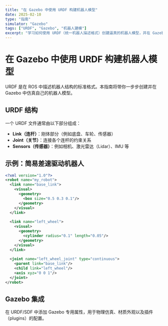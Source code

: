 ```yaml
---
title: "在 Gazebo 中使用 URDF 构建机器人模型"
date: 2025-02-10
type: "指南"
simulator: "Gazebo"
tags: ["URDF", "Gazebo", "机器人建模"]
excerpt: "学习如何使用 URDF（统一机器人描述格式）创建逼真的机器人模型，并在 Gazebo 中进行仿真。"
---
```


# 在 Gazebo 中使用 URDF 构建机器人模型

URDF 是在 ROS 中描述机器人结构的标准格式。本指南将带你一步步创建并在 Gazebo 中仿真自己的机器人模型。

## URDF 结构

一个 URDF 文件通常由以下部分组成：
- **Link（连杆）**：刚体部分（例如底盘、车轮、传感器）
- **Joint（关节）**：连接各个连杆的约束关系
- **Sensors（传感器）**：例如相机、激光雷达（Lidar）、IMU 等

## 示例：简易差速驱动机器人

```xml
<?xml version="1.0"?>
<robot name="my_robot">
  <link name="base_link">
    <visual>
      <geometry>
        <box size="0.5 0.3 0.1"/>
      </geometry>
    </visual>
  </link>
  
  <link name="left_wheel">
    <visual>
      <geometry>
        <cylinder radius="0.1" length="0.05"/>
      </geometry>
    </visual>
  </link>
  
  <joint name="left_wheel_joint" type="continuous">
    <parent link="base_link"/>
    <child link="left_wheel"/>
    <axis xyz="0 0 1"/>
  </joint>
</robot>
```

## Gazebo 集成

在 URDF/SDF 中添加 Gazebo 专用属性，用于物理仿真、材质外观以及插件（plugins）的配置。
